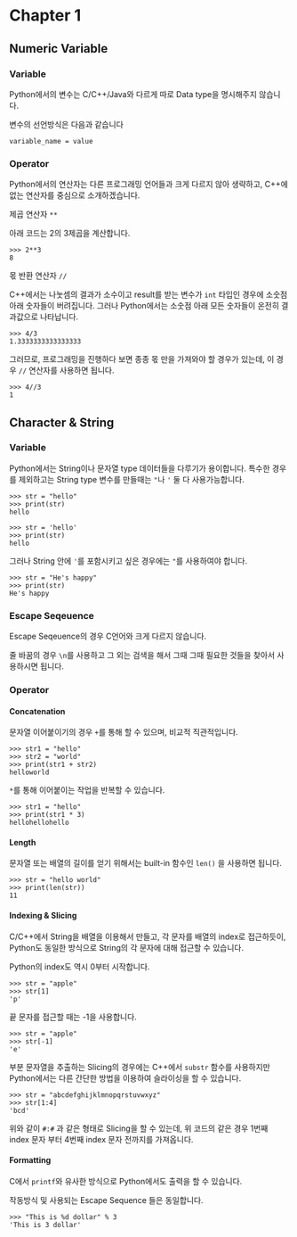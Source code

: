 Chapter 1
================

## Numeric Variable

### Variable

Python에서의 변수는 C/C++/Java와 다르게 따로 Data type을 명시해주지 않습니다.

변수의 선언방식은 다음과 같습니다
    
    variable_name = value
    
### Operator

Python에서의 연산자는 다른 프로그래밍 언어들과 크게 다르지 않아 생략하고, C++에 없는 연산자를 중심으로 소개하겠습니다.

제곱 연산자 `**`

아래 코드는 2의 3제곱을 계산합니다.

    >>> 2**3
    8

몫 반환 연산자 `//`

C++에서는 나눗셈의 결과가 소수이고 result를 받는 변수가 `int` 타입인 경우에 소숫점 아래 숫자들이 버려집니다. 그러나 Python에서는 소숫점 아래 모든 숫자들이 온전히 결과값으로 나타납니다.

    >>> 4/3
    1.3333333333333333

그러므로, 프로그래밍을 진행하다 보면 종종 몫 만을 가져와야 할 경우가 있는데, 이 경우 `//` 연산자를 사용하면 됩니다.

    >>> 4//3
    1

## Character & String

### Variable

Python에서는 String이나 문자열 type 데이터들을 다루기가 용이합니다. 특수한 경우를 제외하고는 String type 변수를 만들때는 `"`나 `'` 둘 다 사용가능합니다.

    >>> str = "hello"
    >>> print(str)
    hello
    
    >>> str = 'hello'
    >>> print(str)
    hello
    
그러나 String 안에 `'`를 포함시키고 싶은 경우에는 `"`를 사용하여야 합니다.

    >>> str = "He's happy"
    >>> print(str)
    He's happy

### Escape Seqeuence

Escape Seqeuence의 경우 C언어와 크게 다르지 않습니다.

줄 바꿈의 경우 `\n`를 사용하고 그 외는 검색을 해서 그때 그때 필요한 것들을 찾아서 사용하시면 됩니다.

### Operator

#### Concatenation

문자열 이어붙이기의 경우 `+`를 통해 할 수 있으며, 비교적 직관적입니다.

    >>> str1 = "hello"
    >>> str2 = "world"
    >>> print(str1 + str2)
    helloworld
    
`*`를 통해 이어붙이는 작업을 반복할 수 있습니다.

    >>> str1 = "hello"
    >>> print(str1 * 3)
    hellohellohello

#### Length

문자열 또는 배열의 길이를 얻기 위해서는 built-in 함수인 `len()` 을 사용하면 됩니다.

    >>> str = "hello world"
    >>> print(len(str))
    11
    
#### Indexing & Slicing

C/C++에서 String을 배열을 이용해서 만들고, 각 문자를 배열의 index로 접근하듯이, Python도 동일한 방식으로 String의 각 문자에 대해 접근할 수 있습니다.

Python의 index도 역시 0부터 시작합니다.

    >>> str = "apple"
    >>> str[1]
    'p'

끝 문자를 접근할 때는 -1을 사용합니다.

    >>> str = "apple"
    >>> str[-1]
    'e'

부분 문자열을 추출하는 Slicing의 경우에는 C++에서 `substr` 함수를 사용하지만 Python에서는 다른 간단한 방법을 이용하여 슬라이싱을 할 수 있습니다.

    >>> str = "abcdefghijklmnopqrstuvwxyz"
    >>> str[1:4]
    'bcd'

위와 같이 `#:#` 과 같은 형태로 Slicing을 할 수 있는데, 위 코드의 같은 경우 1번째 index 문자 부터 4번째 index 문자 전까지를 가져옵니다.

#### Formatting

C에서 `printf`와 유사한 방식으로 Python에서도 출력을 할 수 있습니다.

작동방식 및 사용되는 Escape Sequence 들은 동일합니다.

    >>> "This is %d dollar" % 3
    'This is 3 dollar'
